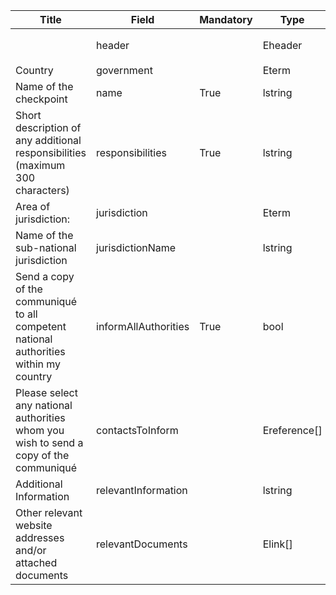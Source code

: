 <table class="ircc__table" style="table-layout: fixed; width: 100%;">
  <thead>
    <tr>
      <th>Title</th>
      <th>Field</th>
      <th>Mandatory</th>
      <th>Type</th>
      <th>Example</th>
    </tr>
  </thead>
  <tbody>
    <tr>
      <td></td>
      <td>header</td>
      <td></td>
      <td>Eheader</td>
      <td><code>{ "identifier": "6BF5D309-6964-1993-0369-F3309CB48BB0", "schema": "absCheckpoint", "languages": ["en"] }</code></td>
    </tr>
    <tr>
      <td>Country</td>
      <td>government</td>
      <td></td>
      <td>Eterm</td>
      <td><code>{ "identifier": "us" }</code></td>
    </tr>
    <tr>
      <td>Name of the checkpoint</td>
      <td>name</td>
      <td>True</td>
      <td>lstring</td>
      <td><code>{ "en": "Test Checkpoint" }</code></td>
    </tr>
    <tr>
      <td>Short description of any additional responsibilities (maximum 300 characters)</td>
      <td>responsibilities</td>
      <td>True</td>
      <td>lstring</td>
      <td><code>{ "en": "&lt;div&gt;&lt;!--block--&gt;Test description&lt;/div&gt;" }</code></td>
    </tr>
    <tr>
      <td>Area of jurisdiction:</td>
      <td>jurisdiction</td>
      <td></td>
      <td>Eterm</td>
      <td><code>{ "identifier": "7437F880-7B12-4F26-AA91-CED37250DD0A" }</code></td>
    </tr>
    <tr>
      <td>Name of the sub-national jurisdiction</td>
      <td>jurisdictionName</td>
      <td></td>
      <td>lstring</td>
      <td><code>{ "en": "Test Sub jurisdiction" }</code></td>
    </tr>
    <tr>
      <td>Send a copy of the communiqué to all competent national authorities within my country</td>
      <td>informAllAuthorities</td>
      <td>True</td>
      <td>bool</td>
      <td><code>True</code></td>
    </tr>
    <tr>
      <td>Please select any national authorities whom you wish to send a copy of the communiqué</td>
      <td>contactsToInform</td>
      <td></td>
      <td>Ereference[]</td>
      <td><code>[ { "identifier": "DECLARE-ORGANISATION_13394_20240830135408832@1" } ]</code></td>
    </tr>
    <tr>
      <td>Additional Information</td>
      <td>relevantInformation</td>
      <td></td>
      <td>lstring</td>
      <td><code>{ "en": "&lt;div&gt;&lt;!--block--&gt;Test Information&lt;/div&gt;" }</code></td>
    </tr>
    <tr>
      <td>Other relevant website addresses and/or attached documents</td>
      <td>relevantDocuments</td>
      <td></td>
      <td>Elink[]</td>
      <td><code>[ { "url": "https://www.google.com", "name": "Google", "language": "en" } ]</code></td>
    </tr>
  </tbody>
</table>
